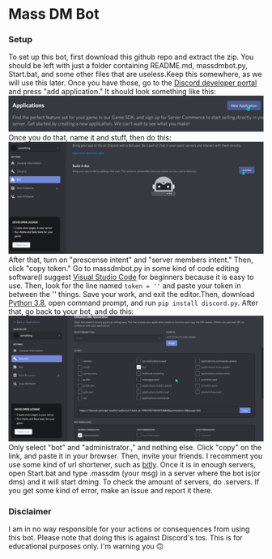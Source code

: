 # Mass DM Bot
### Setup
To set up this bot, first download this github repo and extract the zip. You should be left with just a folder containing README.md, massdmbot.py, Start.bat, and some other files that are useless.Keep this somewhere, as we will use this later. Once you have those, go to the [Discord developer portal](https://discord.com/developers) and press "add application." It should look something like this:
![image 2](https://github.com/mrgamer45/mass-dm-bot/blob/main/useless%20stuff/image2.png)
Once you do that, name it and stuff, then do this:
![image 3](https://github.com/mrgamer45/mass-dm-bot/blob/main/useless%20stuff/image3.png)
After that, turn on "prescense intent" and "server members intent." Then, click "copy token." Go to massdmbot.py in some kind of code editing software(I suggest [Visual Studio Code](https://code.visualstudio.com/download) for beginners because it is easy to use. Then, look for the line named `token = ''` and paste your token in between the '' things. Save your work, and exit the editor.Then, download [Python 3.8](https://www.microsoft.com/store/productId/9MSSZTT1N39L), open command prompt, and run `pip install discord.py`. After that, go back to your bot, and do this:
![image 1](https://github.com/mrgamer45/mass-dm-bot/blob/main/useless%20stuff/image1.png)
Only select "bot" and "administrator.," and nothing else. Click "copy" on the link, and paste it in your browser. Then, invite your friends. I recomment you use some kind of url shortener, such as [bitly](https://bit.ly). Once it is in enough servers, open Start.bat and type .massdm (your msg) in a server where the bot is(or dms) and it will start dming. To check the amount of servers, do .servers. If you get some kind of error, make an issue and report it there.
### Disclaimer
I am in no way responsible for your actions or consequences from using this bot. Please note that doing this is against Discord's tos. This is for educational purposes only. I'm warning you 🙃
